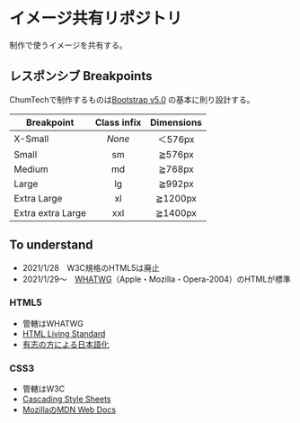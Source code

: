 # イメージ共有リポジトリ

制作で使うイメージを共有する。

## レスポンシブ Breakpoints

ChumTechで制作するものは[Bootstrap v5.0](https://getbootstrap.jp/docs/5.0/layout/breakpoints/) の基本に則り設計する。

|Breakpoint|Class infix|Dimensions|
|---|:---:|:---:|
|X-Small|_None_|＜576px|
|Small|sm|≧576px|
|Medium|md|≧768px|
|Large|lg|≧992px|
|Extra Large|xl|≧1200px|
|Extra extra Large|xxl|≧1400px|

## To understand

- 2021/1/28　W3C規格のHTML5は廃止
- 2021/1/29～　[WHATWG](https://whatwg.org/)（Apple・Mozilla・Opera-2004）のHTMLが標準

### HTML5

- 管轄はWHATWG
- [HTML Living Standard](https://html.spec.whatwg.org/)
- [有志の方による日本語化](https://momdo.github.io/html/)

### CSS3

- 管轄はW3C
- [Cascading Style Sheets](https://www.w3.org/Style/CSS/)
- [MozillaのMDN Web Docs](https://developer.mozilla.org/ja/docs/Web/CSS)
